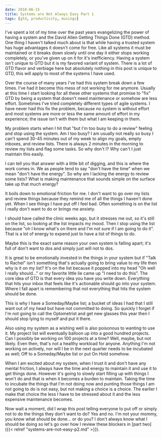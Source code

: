 ```yaml
---
date: 2018-06-15
title: Systems are Not Always Easy Part 1
tags: [gtd, productivity, musings]
---
```


I've spent a lot of my time over the past years evangelizing the power of having a system and the David Allen Getting Things Done (GTD) method. One thing I haven't talked much about is that while having a trusted system has huge advantages it doesn't come for free. Like all systems it must be maintained or it breaks down slowly until one day it either stops working completely, or you've given up on it for it's inefficiency. Having a system isn't unique to GTD but it is my favored variant of system. There is a lot of GTD flavor and verbiage here but absolutely nothing in this post is unique to GTD, this will apply to most of the systems I have used.

Over the course of many years I've had this system break down a few times. I've had it become this mess of not working for me anymore. Usually at this time I start looking for all these other systems that promise to "fix" GTD by being a system that doesn't need maintenance or somehow are less effort. Sometimes I've tried completely different types of agile systems. I have never had this fix the problem, because no system is without effort and most systems are more or less the same amount of effort in my experience; the issue isn't with them but what I am keeping in them.

My problem starts when I hit that "but I'm too busy to do a review" feeling and stop using the system. Am I too busy? I am usually not really so busy I can't spend 30-45 minutes out of my week to align my goals, empty inboxes, and review lists. There is always 2 minutes in the morning to review my lists and flag some tasks. So why don't I? Why can't I just maintain this easily.

I can tell you that answer with a little bit of digging, and this is where the work comes in. We as people tend to say "don't have the time" when we mean "don't have the energy". So why am I lacking the energy to review some lists? What is making maintenance that sounds simple on the surface take up that much energy?

It boils down to emotional friction for me. I don't want to go over my lists and review things because they remind me of all the things I haven't done yet. When I see things I have put off I feel bad. Often something is on the list I really don't want to do or brings me anxiety.

I should have called the clinic weeks ago, but it stresses me out, so it's still on the list, so looking at the list impacts my mood. Then I stop using the list because "oh I know what's on there and I'm not sure if I am going to do it". That is a lot of energy to expend just to have a list of things to do.

Maybe this is the exact same reason your own system is falling apart; it's full of don't want to dos and simply just will not to dos.

It is great to be emotionally invested in the things in your system but if "Talk to Rachel" isn't something that's actually going to bring value to my life then why is it on my list? It's on the list because it popped into my head "Oh well I really should…" or my favorite little lie came up "I need to do this". The core idea of GTD is that every idea you have you write down. Everything that hits your inbox that feels like it's actionable should go into your system. Where I fall apart is remembering that not everything that hits the system should be done.

This is why I have a Someday/Maybe list; a bucket of ideas I had that I still want out of my head but have not committed to doing. So quickly I forget if I'm not going to call the Optometrist and get new glasses this year then I should stop lying to myself and put it there.

Also using my system as a wishing well is also poisonous to wanting to use it. My project list will eventually balloon up into a good hundred projects. Can I possibly be working on 100 projects at a time? Well, maybe, but not likely. Even then, that's not a healthy workload for anyone. Anything I'm not working on actively, nor will I be in the next quarter needs to be incubated as well; Off to a Someday/Maybe list or put On Hold somehow.

When I am excited about my system, when I trust it and don't have any mental friction, I always have the time and energy to maintain it and use it to get things done. However it's going to slowly start filling up with things I won't do and that is when it becomes a burden to maintain. Taking the time to incubate the things that I'm not doing now and punting those things I am not going to do is not easy, but not making a choice is a choice. The earlier I make that choice the less I have to be stressed about it and the less expensive maintenance becomes.

Now wait a moment, did I wrap this post telling everyone to put off or simply not to do the things they don't want to do? Yes and no. I'm not your mommy, you know what should be done… or do you? I don't always know what I should be doing so let's go over how I review these blockers in [part two]({{< relref "systems-are-not-easy-p2.md" >}}).
